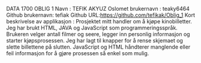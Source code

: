 DATA 1700 OBLIG 1
Navn : TEFIK AKYUZ
Oslomet brukernavn : teaky6464
Github brukernavn: tefiak
Github URL:https://github.com/tefikak/Oblig_1
Kort beskrivelse av applikasjon :
Prosjektet mitt handler om å kjøpe kinobilletter. Jeg har brukt HTML, JAVA og JavaScript som programmeringsspråk. Brukeren velger antall filmer og seere, legger inn personlig informasjon og starter kjøpsprosessen. Jeg har lagt til knapper for å rense skjemaet og slette billettene på slutten. JavaScript og HTML håndterer manglende eller feil informasjon for å gjøre prosessen så enkel som mulig.